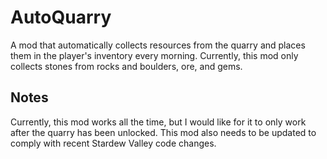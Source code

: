 # AutoQuarry
A mod that automatically collects resources from the quarry and places them in the player's inventory every morning. Currently, this mod only collects stones from rocks and boulders, ore, and gems.

## Notes
Currently, this mod works all the time, but I would like for it to only work after the quarry has been unlocked. This mod also needs to be updated to comply with recent Stardew Valley code changes.
